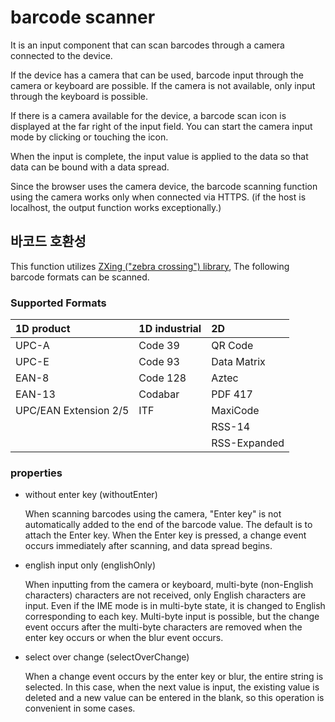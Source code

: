 # barcode scanner

It is an input component that can scan barcodes through a camera connected to the device.

If the device has a camera that can be used, barcode input through the camera or keyboard are possible.
If the camera is not available, only input through the keyboard is possible.

If there is a camera available for the device, a barcode scan icon is displayed at the far right of the input field.
You can start the camera input mode by clicking or touching the icon.

When the input is complete, the input value is applied to the data so that data can be bound with a data spread.

Since the browser uses the camera device, the barcode scanning function using the camera works only when connected via HTTPS.
(if the host is localhost, the output function works exceptionally.)

## 바코드 호환성

This function utilizes [ZXing ("zebra crossing") library](https://github.com/zxing/zxing),
The following barcode formats can be scanned.

### Supported Formats

| 1D product            | 1D industrial | 2D           |
| :-------------------- | :------------ | :----------- |
| UPC-A                 | Code 39       | QR Code      |
| UPC-E                 | Code 93       | Data Matrix  |
| EAN-8                 | Code 128      | Aztec        |
| EAN-13                | Codabar       | PDF 417      |
| UPC/EAN Extension 2/5 | ITF           | MaxiCode     |
|                       |               | RSS-14       |
|                       |               | RSS-Expanded |

### properties

- without enter key (withoutEnter)

  When scanning barcodes using the camera, "Enter key" is not automatically added to the end of the barcode value.
  The default is to attach the Enter key.
  When the Enter key is pressed, a change event occurs immediately after scanning, and data spread begins.

- english input only (englishOnly)

  When inputting from the camera or keyboard, multi-byte (non-English characters) characters are not received, only English characters are input.
  Even if the IME mode is in multi-byte state, it is changed to English corresponding to each key.
  Multi-byte input is possible, but the change event occurs after the multi-byte characters are removed when the enter key occurs or when the blur event occurs.

- select over change (selectOverChange)

  When a change event occurs by the enter key or blur, the entire string is selected. In this case, when the next value is input, the existing value is deleted and a new value can be entered in the blank, so this operation is convenient in some cases.
